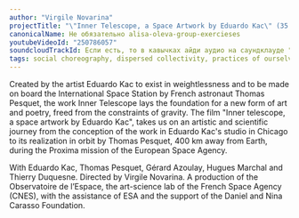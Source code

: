 ```yaml
---
author: "Virgile Novarina"
projectTitle: "\"Inner Telescope, a Space Artwork by Eduardo Kac\" (35', Virgile Novarina, 2017, Observatoire de l'Espace du CNES)"
canonicalName: Не обязательно alisa-oleva-group-exercieses
youtubeVideoId: "250786057"
soundcloudTrackId: Если есть, то в кавычках айди аудио на саундклауде "https://vimeo.com/250786057"
tags: social choreography, dispersed collectivity, practices of ourselves, 8-BIT DESIRE
---
```

Created by the artist Eduardo Kac to exist in weightlessness and to be made on board the International Space Station by French astronaut Thomas Pesquet, the work Inner Telescope lays the foundation for a new form of art and poetry, freed from the constraints of gravity. The film "Inner telescope, a space artwork by Eduardo Kac", takes us on an artistic and scientific journey from the conception of the work in Eduardo Kac's studio in Chicago to its realization in orbit by Thomas Pesquet, 400 km away from Earth, during the Proxima mission of the European Space Agency.

With Eduardo Kac, Thomas Pesquet, Gérard Azoulay, Hugues Marchal and Thierry Duquesne. Directed by Virgile Novarina. A production of the Observatoire de l’Espace, the art-science lab of the French Space Agency (CNES), with the assistance of ESA and the support of the Daniel and Nina Carasso Foundation.
